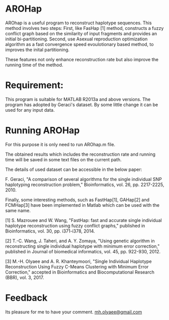 # AROHap
AROhap is a useful program to reconstruct haplotype sequences. This method involves two steps:
First, like FasHap [1] method, constructs a fuzzy conflict graph based on the similarity of input fragments and provides an initial bi-partitioning. Second, use Asexual reproduction optimization algorithm as a fast convergence speed evoulotionary based method, to improves the inital partitioning.

These features not only enhance reconstruction rate but also improve the running time of the method.

# Requirement:

This program is suitable for MATLAB R2013a and above versions.
The program has adopted by Geraci's dataset. By some little change it can be used for any input data.

# Running AROHap

For this purpose it is only need to run AROhap.m file.

The obtained results which includes the reconstruction rate and running time will be saved in some text files on the current path.

The details of used dataset can be accessible in the below paper:

F. Geraci, "A comparison of several algorithms for the single individual SNP haplotyping reconstruction problem," Bioinformatics, vol. 26, pp. 2217-2225, 2010.

Finally, some interesting methods, such as FastHap[1], GAHap[2] and FCMHap[3] have been implemented in Matlab which can be used with the same name.

[1] S. Mazrouee and W. Wang, "FastHap: fast and accurate single individual haplotype reconstruction using fuzzy conflict graphs," published in Bioinformatics, vol. 30, pp. i371-i378, 2014.

[2] T.-C. Wang, J. Taheri, and A. Y. Zomaya, "Using genetic algorithm in reconstructing single individual haplotype with minimum error correction," published in Journal of biomedical informatics, vol. 45, pp. 922-930, 2012.

[3] M.-H. Olyaee and A. R. Khanteymoori, "Single Individual Haplotype Reconstruction Using Fuzzy C-Means Clustering with Minimum Error Correction," accepted in Bioinformatics and Biocomputational Research (BBR), vol. 3, 2017.

# Feedback

Its pleasure for me to have your comment.
mh.olyaee@gmail.com
